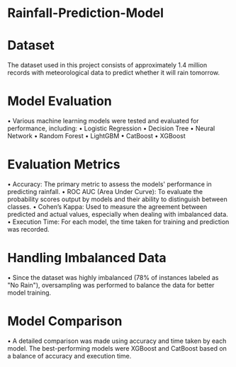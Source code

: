 # Rainfall-Prediction-Model

# Dataset
The dataset used in this project consists of approximately 1.4 million records with meteorological data to predict whether it will rain tomorrow.

# Model Evaluation
• Various machine learning models were tested and evaluated for performance, including:
• Logistic Regression
• Decision Tree
• Neural Network
• Random Forest
• LightGBM
• CatBoost
• XGBoost

# Evaluation Metrics
• Accuracy: The primary metric to assess the models' performance in predicting rainfall.
• ROC AUC (Area Under Curve): To evaluate the probability scores output by models and their ability to distinguish between classes.
• Cohen’s Kappa: Used to measure the agreement between predicted and actual values, especially when dealing with imbalanced data.
• Execution Time: For each model, the time taken for training and prediction was recorded.

# Handling Imbalanced Data
• Since the dataset was highly imbalanced (78% of instances labeled as "No Rain"), oversampling was performed to balance the data for better model training.

# Model Comparison
• A detailed comparison was made using accuracy and time taken by each model. The best-performing models were XGBoost and CatBoost based on a balance of accuracy and execution time.
